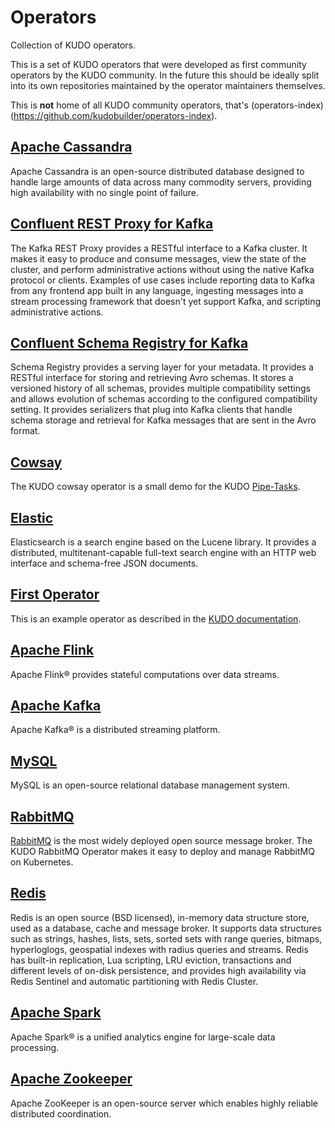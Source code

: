 # Operators

Collection of KUDO operators.

This is a set of KUDO operators that were developed as first community operators by the KUDO community. In the future this should be ideally split into its own repositories maintained by the operator maintainers themselves. 

This is **not** home of all KUDO community operators, that's (operators-index)(https://github.com/kudobuilder/operators-index).

## [Apache Cassandra](https://github.com/kudobuilder/operators/tree/master/repository/cassandra)

Apache Cassandra is an open-source distributed database designed to handle large amounts of data across many commodity servers, providing high availability with no single point of failure.

## [Confluent REST Proxy for Kafka](https://github.com/kudobuilder/operators/tree/master/repository/confluent-rest-proxy)

The Kafka REST Proxy provides a RESTful interface to a Kafka cluster. It makes
it easy to produce and consume messages, view the state of the cluster, and
perform administrative actions without using the native Kafka protocol or
clients. Examples of use cases include reporting data to Kafka from any
frontend app built in any language, ingesting messages into a stream processing
framework that doesn't yet support Kafka, and scripting administrative actions.

## [Confluent Schema Registry for Kafka](https://github.com/kudobuilder/operators/tree/master/repository/confluent-schema-registry)

Schema Registry provides a serving layer for your metadata. It provides a
RESTful interface for storing and retrieving Avro schemas. It stores a versioned
history of all schemas, provides multiple compatibility settings and allows
evolution of schemas according to the configured compatibility setting. It
provides serializers that plug into Kafka clients that handle schema storage and
retrieval for Kafka messages that are sent in the Avro format.

## [Cowsay](https://github.com/kudobuilder/operators/tree/master/repository/cowsay)

The KUDO cowsay operator is a small demo for the KUDO [Pipe-Tasks](https://github.com/kudobuilder/kudo/blob/master/keps/0017-pipe-tasks.md).

## [Elastic](https://github.com/kudobuilder/operators/tree/master/repository/elastic)

Elasticsearch is a search engine based on the Lucene library. It provides a distributed, multitenant-capable full-text search engine with an HTTP web interface and schema-free JSON documents.

## [First Operator](https://github.com/kudobuilder/operators/tree/master/repository/first-operator)

This is an example operator as described in the [KUDO documentation](https://kudo.dev/docs/developing-operators.html).

## [Apache Flink](https://github.com/kudobuilder/operators/tree/master/repository/flink)

Apache Flink® provides stateful computations over data streams.

## [Apache Kafka](https://github.com/kudobuilder/operators/tree/master/repository/kafka)

Apache Kafka® is a distributed streaming platform.

## [MySQL](https://github.com/kudobuilder/operators/tree/master/repository/mysql)

MySQL is an open-source relational database management system.

## [RabbitMQ](https://github.com/kudobuilder/operators/tree/master/repository/rabbitmq)

[RabbitMQ](https://www.rabbitmq.com/) is the most widely deployed open source message broker.
The KUDO RabbitMQ Operator makes it easy to deploy and manage RabbitMQ on Kubernetes.

## [Redis](https://github.com/kudobuilder/operators/tree/master/repository/redis)

Redis is an open source (BSD licensed), in-memory data structure store, used as a database, cache and message broker. It supports data structures such as strings, hashes, lists, sets, sorted sets with range queries, bitmaps, hyperloglogs, geospatial indexes with radius queries and streams. Redis has built-in replication, Lua scripting, LRU eviction, transactions and different levels of on-disk persistence, and provides high availability via Redis Sentinel and automatic partitioning with Redis Cluster.

## [Apache Spark](https://github.com/kudobuilder/operators/tree/master/repository/spark)

Apache Spark® is a unified analytics engine for large-scale data processing.

## [Apache Zookeeper](https://github.com/kudobuilder/operators/tree/master/repository/zookeeper)

Apache ZooKeeper is an open-source server which enables highly reliable distributed coordination.
